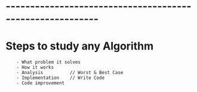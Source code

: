 # ---------------------------------------------------------
# Steps to study any Algorithm
		- What problem it solves
		- How it works
		- Analysis			// Worst & Best Case
		- Implementation	// Write Code
		- Code improvement


